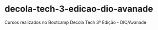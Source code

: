 # decola-tech-3-edicao-dio-avanade
Cursos realizados no Bootcamp Decola Tech 3ª Edição - DIO/Avanade

